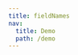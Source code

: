```yaml
---
title: fieldNames
nav:
  title: Demo
  path: /demo
---
```


<code src="../../examples/fieldNames.tsx"></code>
